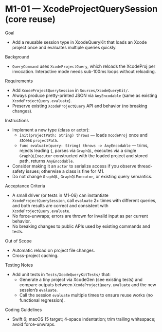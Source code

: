 # M1-01 — XcodeProjectQuerySession (core reuse)

Goal
- Add a reusable session type in XcodeQueryKit that loads an Xcode project once and evaluates multiple queries quickly.

Background
- `QueryCommand` uses `XcodeProjectQuery`, which reloads the XcodeProj per invocation. Interactive mode needs sub-100ms loops without reloading.

Requirements
- Add `XcodeProjectQuerySession` in `Sources/XcodeQueryKit/`.
- Always produce pretty-printed JSON via `AnyEncodable` (same as existing `XcodeProjectQuery.evaluate`).
- Preserve existing `XcodeProjectQuery` API and behavior (no breaking changes).

Instructions
- Implement a new type (class or actor):
  - `init(projectPath: String) throws` — loads `XcodeProj` once and stores `projectPath`.
  - `func evaluate(query: String) throws -> AnyEncodable` — trims, rejects leading `{`, parses via `GraphQL`, executes via a single `GraphQLExecutor` constructed with the loaded project and stored path, returns `AnyEncodable`.
- Consider making it an `actor` to serialize access if you observe thread-safety issues; otherwise a class is fine for M1.
- Do not change `GraphQL`, `GraphQLExecutor`, or existing query semantics.

Acceptance Criteria
- A small driver (or tests in M1-06) can instantiate `XcodeProjectQuerySession`, call `evaluate` 2+ times with different queries, and both results are correct and consistent with `XcodeProjectQuery.evaluate`.
- No force-unwraps; errors are thrown for invalid input as per current behavior.
- No breaking changes to public APIs used by existing commands and tests.

Out of Scope
- Automatic reload on project file changes.
- Cross-project caching.

Testing Notes
- Add unit tests in `Tests/XcodeQueryKitTests/` that:
  - Generate a tiny project via XcodeGen (see existing tests) and compare outputs between `XcodeProjectQuery.evaluate` and the new session’s `evaluate`.
  - Call the session `evaluate` multiple times to ensure reuse works (no functional regression).

Coding Guidelines
- Swift 6; macOS 15 target; 4-space indentation; trim trailing whitespace; avoid force-unwraps.
